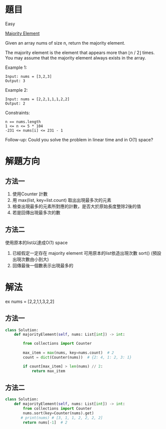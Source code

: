 # 題目
Easy

[Majority Element](https://leetcode.com/problems/majority-element/)

Given an array nums of size n, return the majority element.

The majority element is the element that appears more than ⌊n / 2⌋ times. You may assume that the majority element always exists in the array.

 

Example 1:
```
Input: nums = [3,2,3]
Output: 3
```
Example 2:
```
Input: nums = [2,2,1,1,1,2,2]
Output: 2
```

Constraints:
```
n == nums.length
1 <= n <= 5 * 104
-231 <= nums[i] <= 231 - 1
 ```

Follow-up: Could you solve the problem in linear time and in O(1) space?


# 解題方向
## 方法一
1. 使用Counter 計數
2. 用 max(list, key=list.count) 取出出現最多次的元素
3. 檢查出現最多的元素所對應的計數，是否大於原始長度整除2後的值
4. 若是回傳出現最多次的數

## 方法二
使用原本的list以達成O(1) space

1. 已經假定一定存在 majority element 可用原本的list依造出現次數 sort() (預設出現次數由小到大)
2. 回傳最後一個數表示出現最多的

# 解法
ex nums = [2,2,1,1,3,2,2]
## 方法一
```python
class Solution:
    def majorityElement(self, nums: List[int]) -> int:

        from collections import Counter
        
        max_item = max(nums, key=nums.count)  # 2
        count = dict(Counter(nums))  # {2: 4, 1: 2, 3: 1}

        if count[max_item] > len(nums) // 2:
            return max_item
```

## 方法二
```python
class Solution:
    def majorityElement(self, nums: List[int]) -> int:
        from collections import Counter
        nums.sort(key=Counter(nums).get)
       # print(nums) # [3, 1, 1, 2, 2, 2, 2]
        return nums[-1]  # 2
```
